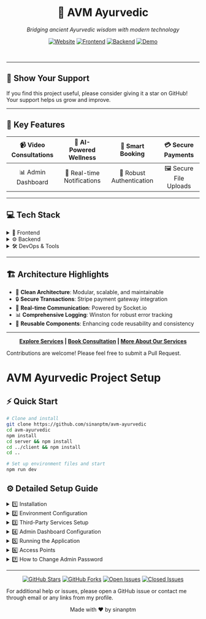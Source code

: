 <div align="center">

# 🌿 AVM Ayurvedic

<p><em>Bridging ancient Ayurvedic wisdom with modern technology</em></p>

[![Website](https://img.shields.io/badge/🌐_Website-Visit_Our_Site-brightgreen?style=for-the-badge&logoColor=white)](https://avm-ayurvedic.online)
[![Frontend](https://img.shields.io/badge/Frontend-Vercel-black?style=for-the-badge&logo=vercel)](https://avm-ayurvedic.online)
[![Backend](https://img.shields.io/badge/Backend-AWS-orange?style=for-the-badge&logo=amazon-aws)](https://api.avm-ayurvedic.online)
[![Demo](https://img.shields.io/badge/Demo-Watch_Video-red?style=for-the-badge&logo=youtube)](https://youtu.be/fpOPtDixtD4)

<br>

</div>

---

## 🌟 Show Your Support
If you find this project useful, please consider giving it a star on GitHub! Your support helps us grow and improve.

---


## 🚀 Key Features

📹 Video Consultations | 🤖 AI-Powered Wellness | 📅 Smart Booking | 💳 Secure Payments
:---: | :---: | :---: | :---:
📊 Admin Dashboard | 🔔 Real-time Notifications | 🔐 Robust Authentication | 🖼️ Secure File Uploads

---
## 💻 Tech Stack

<details>
<summary>🎨 Frontend</summary>

![Next JS](https://img.shields.io/badge/Next.js-black?style=flat&logo=next.js)
![TypeScript](https://img.shields.io/badge/TypeScript-%23007ACC.svg?style=flat&logo=typescript&logoColor=white)
![React](https://img.shields.io/badge/React-%2320232a.svg?style=flat&logo=react&logoColor=%2361DAFB)
![TailwindCSS](https://img.shields.io/badge/Tailwind-%2338B2AC.svg?style=flat&logo=tailwind-css&logoColor=white)
![Radix UI](https://img.shields.io/badge/Radix_UI-%231A1A1A.svg?style=flat&logo=radix-ui&logoColor=white)
![Socket.io-client](https://img.shields.io/badge/Socket.io--client-black?style=flat&logo=socket.io&logoColor=white)
![WebRTC](https://img.shields.io/badge/WebRTC-333333?style=flat&logo=webrtc&logoColor=white)
![Simple Peer](https://img.shields.io/badge/Simple_Peer-4A154B?style=flat&logo=webrtc&logoColor=white)
![OAuth](https://img.shields.io/badge/OAuth-3C78A9?style=flat&logo=oauth&logoColor=white)  
![Google](https://img.shields.io/badge/Google-4285F4?style=flat&logo=google&logoColor=white)
![Axios](https://img.shields.io/badge/Axios-5A29E3?style=flat&logo=axios&logoColor=white)
![React Query](https://img.shields.io/badge/React_Query-FF4154?style=flat&logo=react-query&logoColor=white)
![Stripe](https://img.shields.io/badge/Stripe-008CDD?style=flat&logo=stripe&logoColor=white)
![Firebase](https://img.shields.io/badge/Firebase-FFCA28?style=flat&logo=firebase&logoColor=black)
![Framer Motion](https://img.shields.io/badge/Framer_Motion-0055FF?style=flat&logo=framer&logoColor=white)
![Zod](https://img.shields.io/badge/Zod-3E67B1?style=flat&logo=zod&logoColor=white)
![React Hook Form](https://img.shields.io/badge/React_Hook_Form-EC5990?style=flat&logo=reacthookform&logoColor=white)
![Recharts](https://img.shields.io/badge/Recharts-%2348A9E6.svg?style=flat&logo=recharts&logoColor=white)

</details>

<details>
<summary>⚙️ Backend</summary>

![Node.js](https://img.shields.io/badge/Node.js-6DA55F?style=flat&logo=node.js&logoColor=white)
![Express.js](https://img.shields.io/badge/Express.js-%23404d59.svg?style=flat&logo=express&logoColor=%2361DAFB)
![MongoDB](https://img.shields.io/badge/MongoDB-%234ea94b.svg?style=flat&logo=mongodb&logoColor=white)
![AWS](https://img.shields.io/badge/AWS-%23FF9900.svg?style=flat&logo=amazon-aws&logoColor=white)
![Stripe](https://img.shields.io/badge/Stripe-%236464FF.svg?style=flat&logo=stripe&logoColor=white)
![JWT](https://img.shields.io/badge/JWT-black?style=flat&logo=JSON%20web%20tokens)
![NGINX](https://img.shields.io/badge/NGINX-%23009639.svg?style=flat&logo=nginx&logoColor=white)
![Socket.io](https://img.shields.io/badge/Socket.io-black?style=flat&logo=socket.io&badgeColor=010101)
![Google AI](https://img.shields.io/badge/Google_AI-4285F4?style=flat&logo=google&logoColor=white)
![Joi](https://img.shields.io/badge/Joi-0080FF?style=flat&logo=joi&logoColor=white)
![Winston](https://img.shields.io/badge/Winston-231F20?style=flat&logo=winston&logoColor=white)

</details>

<details>
<summary>🛠 DevOps & Tools</summary>

![SEO](https://img.shields.io/badge/SEO-4CAF50?style=flat&logo=google&logoColor=white)
![Google Analytics](https://img.shields.io/badge/Google%20Analytics-E37400?style=flat&logo=google-analytics&logoColor=white)
![Vercel Analytics](https://img.shields.io/badge/Vercel%20Analytics-E37400?style=flat&logo=google-analytics&logoColor=white)
![Open Graph](https://img.shields.io/badge/Open%20Graph-008000?style=flat&logo=facebook&logoColor=white)
![Twitter Card](https://img.shields.io/badge/Twitter%20Card-1DA1F2?style=flat&logo=twitter&logoColor=white)
![Figma](https://img.shields.io/badge/figma-%23F24E1E.svg?style=flat&logo=figma&logoColor=white)
![Clean Architecture](https://img.shields.io/badge/Clean_Architecture-%230D6EFD.svg?style=flat&logo=architecture&logoColor=white)
![SOLID Principles](https://img.shields.io/badge/SOLID_Principles-%230D6EFD.svg?style=flat&logo=architecture&logoColor=white)
![Nginx](https://img.shields.io/badge/nginx-%23009639.svg?style=flat&logo=nginx&logoColor=white)
![Git](https://img.shields.io/badge/Git-%23F05033.svg?style=flat&logo=git&logoColor=white)
![GitHub](https://img.shields.io/badge/GitHub-%23121011.svg?style=flat&logo=github&logoColor=white)
![GitHub Actions](https://img.shields.io/badge/github%20actions-%232671E5.svg?style=flat&logo=githubactions&logoColor=white)
![Vercel](https://img.shields.io/badge/Vercel-%23000000.svg?style=flat&logo=vercel&logoColor=white)
![ESLint](https://img.shields.io/badge/ESLint-4B32C3?style=flat&logo=eslint&logoColor=white)
![Prettier](https://img.shields.io/badge/Prettier-F7B93E?style=flat&logo=prettier&logoColor=black)
![npm](https://img.shields.io/badge/npm-CB3837?style=flat&logo=npm&logoColor=white)
![Postman](https://img.shields.io/badge/Postman-FF6C37?style=flat&logo=postman&logoColor=white)

</details>

---
## 🏗️ Architecture Highlights

- 🧱 **Clean Architecture**: Modular, scalable, and maintainable
- 🔒 **Secure Transactions**: Stripe payment gateway integration
- 🚀 **Real-time Communication**: Powered by Socket.io
- 📊 **Comprehensive Logging**: Winston for robust error tracking
- 🧩 **Reusable Components**: Enhancing code reusability and consistency

---

<div align="center">

**[Explore Services](https://avm-ayurvedic.online) | [Book Consultation](https://avm-ayurvedic.online/new-appointment) | [More About Our Services](https://avm-ayurvedic.online/services)**

</div>


Contributions are welcome! Please feel free to submit a Pull Request.


# AVM Ayurvedic Project Setup

## ⚡ Quick Start

```bash
# Clone and install
git clone https://github.com/sinanptm/avm-ayurvedic
cd avm-ayurvedic
npm install
cd server && npm install
cd ../client && npm install
cd ..

# Set up environment files and start
npm run dev
```


## ⚙️ Detailed Setup Guide

<details>
<summary>1️⃣ Installation</summary>

1. Clone the repository:
   ```bash
   git clone https://github.com/sinanptm/avm-ayurvedic
   cd avm-ayurvedic
   ```

2. Install dependencies:
   ```bash
   # Root directory dependencies
   npm install

   # Server dependencies
   cd server
   npm install

   # Client dependencies
   cd ../client
   npm install

   # Return to root
   cd ..
   ```
</details>

<details>
<summary>2️⃣ Environment Configuration</summary>

1. Server Environment (.env in /server):
```env
# Database
MONGODB_URL=mongodb://localhost:27017/AVM

# Server Configuration
PORT=8000
NODE_ENV=dev
CLIENT_URL=http://localhost:3000

# Email Service
SENDER_EMAIL=test@example.com
NODEMAILER_PASSKEY=test-nodemailer-passkey

# Authentication
ACCESS_TOKEN_SECRET=test-access-token-secret
REFRESH_TOKEN_SECRET=test-refresh-token-secret

# AWS S3
AWS_REGION=eu-north-1
AWS_ACCESS_KEY_ID=test-aws-access-key-id
AWS_SECRET_ACCESS_KEY=test-aws-secret-access-key
S3_BUCKET_NAME=test-avm-ayurvedic-bucket

# Payment Processing
STRIPE_PUBLISHABLE_KEY=pk_test_XXXXXXXXXXXXXXXXXXXXXXXX
STRIPE_SECRET_KEY=sk_test_XXXXXXXXXXXXXXXXXXXXXXXX
STRIPE_WEBHOOK_SECRET=whsec_XXXXXXXXXXXXXXXXXXXXXXXX

# AI Integration
GEMINI_API_KEY=test-gemini-api-key
```

2. Client Environment (.env in /client):
```env
# Environment
NEXT_PUBLIC_ENV=development

# API Configuration
NEXT_PUBLIC_API_URL=http://localhost:8000/api
NEXT_PUBLIC_BASE_API_URL=http://localhost:8000

# Firebase Authentication
NEXT_PUBLIC_FIREBASE_API_KEY=test-firebase-api-key
NEXT_PUBLIC_FIREBASE_AUTH_DOMAIN=test-firebase-auth-domain
NEXT_PUBLIC_FIREBASE_MESSAGING_SENDER_ID=test-firebase-messaging-sender-id
NEXT_PUBLIC_FIREBASE_APP_ID=test-firebase-app-id
NEXT_PUBLIC_FIREBASE_MEASUREMENT_ID=test-firebase-measurement-id

# Payment Integration
NEXT_PUBLIC_STRIPE_KEY=pk_test_XXXXXXXXXXXXXXXXXXXXXXXX

# Video Call Integration
NEXT_PUBLIC_METERED_TURN_USERNAME=test-metered-turn-username
NEXT_PUBLIC_METERED_TURN_CREDENTIAL=test-metered-turn-credential
```
</details>

<details>
<summary>3️⃣ Third-Party Services Setup</summary>

### 1. Stripe Integration
- **Tutorial**: [Watch Stripe Setup Guide](https://www.youtube.com/watch?v=ddzO85cqDeA) 
- **Steps**:
  1. Install Stripe CLI:
     ```bash
     npm install -g stripe
     ```
  2. Authenticate with Stripe:
     ```bash
     stripe login
     ```
  3. **Important**: Add Stripe API keys to your server's `.env` file:
     ```env
     STRIPE_PUBLISHABLE_KEY=pk_test_your_publishable_key
     STRIPE_SECRET_KEY=sk_test_your_secret_key
     STRIPE_WEBHOOK_SECRET=whsec_your_webhook_secret
     ```

### 2. Metered TURN Server
- **Reference**: [Metered Website](https://metered.ca)
- **Steps**:
  1. Sign up for a Metered account
  2. Navigate to the TURN server section in your dashboard
  3. **Key Step**: Generate TURN credentials
  4. **Important**: Update the client's `.env` file with:
     ```env
     NEXT_PUBLIC_METERED_TURN_USERNAME=your_turn_username
     NEXT_PUBLIC_METERED_TURN_CREDENTIAL=your_turn_credential
     ```

### 3. Google Gemini AI
- **Tutorial**: [Watch Gemini AI Setup Guide](https://www.youtube.com/watch?v=o8iyrtQyrZM)
- **Steps**:
  1. Access [Google Cloud Console](https://console.cloud.google.com/)
  2. Create a new project or select an existing one
  3. Navigate to APIs & Services dashboard
  4. **Key Step**: Enable the Gemini API for your project
  5. Create API credentials (API key)
  6. **Important**: Add the API key to your server's `.env` file:
     ```env
     GEMINI_API_KEY=your_gemini_api_key
     ```

### 4. AWS S3
- **Tutorial**: [Watch AWS S3 Configuration Guide](https://www.youtube.com/watch?v=eQAIojcArRY)
- **Steps**:
  1. Sign in to the [AWS Management Console](https://aws.amazon.com/console/)
  2. Navigate to S3 and create a new bucket
  3. Configure bucket settings (e.g., region, access control)
  4. **Key Step**: Generate AWS access keys from the IAM dashboard
  5. **CORS**: [Check this issue](https://github.com/sinanptm/hospital-management-system/issues/6)
  6. **Important**: Update your server's `.env` file with:
     ```env
     AWS_REGION=your_selected_region
     AWS_ACCESS_KEY_ID=your_access_key_id
     AWS_SECRET_ACCESS_KEY=your_secret_access_key
     S3_BUCKET_NAME=your_bucket_name
     ```
   eg: S3 Policy should be like this:

  ```json
  {
    "Version": "2012-10-17",
    "Id": "Policy1725372798445",
    "Statement": [
        {
            "Sid": "Stmt1725372795858",
            "Effect": "Allow",
            "Principal": "*",
            "Action": [
                "s3:GetObject",
                "s3:DeleteObject"
            ],
            "Resource": "arn:aws:s3:::avm-ayurvedic/*"
        }
    ]
}



### 5. Nodemailer Setup
- **Tutorial**: [Watch Nodemailer Configuration Guide](https://www.youtube.com/watch?v=QDIOBsMBEI0)
- **Steps**:
  1. Enable 2-Step Verification for your Gmail account
  2. **Key Step**: Generate an App Password in your Google Account settings
  3. **Important**: Update your server's `.env` file with:
     ```env
     SENDER_EMAIL=your_gmail_address
     NODEMAILER_PASSKEY=your_generated_app_password
     ```

### 6. Firebase Configuration
- **Tutorial**: [Watch Firebase Setup Guide](https://www.youtube.com/watch?v=RDJvPZ9wHj0)
- **Steps**:
  1. Go to the [Firebase Console](https://console.firebase.google.com/)
  2. Create a new Firebase project
  3. Add a web app to your project
  4. **Key Step**: Copy the Firebase configuration object
  5. **Important**: Update your client's `.env` file with:
     ```env
     NEXT_PUBLIC_FIREBASE_API_KEY=your_api_key
     NEXT_PUBLIC_FIREBASE_AUTH_DOMAIN=your_auth_domain
     NEXT_PUBLIC_FIREBASE_PROJECT_ID=your_project_id
     NEXT_PUBLIC_FIREBASE_STORAGE_BUCKET=your_storage_bucket
     NEXT_PUBLIC_FIREBASE_MESSAGING_SENDER_ID=your_messaging_sender_id
     NEXT_PUBLIC_FIREBASE_APP_ID=your_app_id
     ```

> **⚠️ Security Note**: Always keep your API keys and credentials secure. Never commit them to version control. Use environment variables as shown in the examples above.

</details>

<details>
<summary>4️⃣ Admin Dashboard Configuration</summary>

1. Database Setup:
```javascript
// Insert into 'doctors' collection
{
  "_id": { "$oid": "66f43da6474baf6855725456" },
  "email": "your-admin-email@example.com",
  "password": "$2a$10$g4YLaUSEWC/tJvq0jmbw6e1aS423WTqepWqH6V8PjRtrfXMxOjcca",
  "image": "",
  "isBlocked": false,
  "name": "Admin",
  "phone": "2312371239",
  "role": "admin",
  "qualifications": [],
  "token": "",
  "isVerified": false,
  "createdAt": { "$date": "2024-09-25T16:43:18.340Z" },
  "updatedAt": { "$date": "2024-10-09T02:36:37.556Z" }
}
```

2. Initial Login:
- Email: your configured admin email
- Password: `1Admin@pass` (can change this later)
</details>

<details>
<summary>5️⃣ Running the Application</summary>

Option A: Single Command (Recommended)
```bash
# From root directory
npm run dev
```

Option B: Individual Services
```bash
# Terminal 1 - Server
cd server
npm run dev

# Terminal 2 - Client
cd client
npm run dev

# Terminal 3 - Stripe (only if running servers separately)
stripe listen --forward-to localhost:8000/webhook
```
</details>

<details>
<summary>6️⃣ Access Points</summary>

- Client Application: `http://localhost:3000`
- Server API: `http://localhost:8000/api`
- Admin Dashboard: `http://localhost:3000/admin`
- Doctor Dashboard: `http://localhost:3000/doctor`
</details>

<details>
<summary>7️⃣ How to Change Admin Password</summary>

1. Create a new doctor/patient account through the application
2. Go to your MongoDB database
3. Find the newly created account's password hash
4. Copy this password hash
5. Locate the admin document in the `doctors` collection
6. Replace the admin's password field with the copied hash
7. You can now use the new account's password to login as admin
</details>

---

<div  align="center">
   
[![GitHub Stars](https://img.shields.io/github/stars/sinanptm/hospital-management-system?style=for-the-badge&logo=github&color=gold)](https://github.com/sinanptm/hospital-management-system/stargazers)
[![GitHub Forks](https://img.shields.io/github/forks/sinanptm/hospital-management-system?style=for-the-badge&logo=github&color=blue)](https://github.com/sinanptm/hospital-management-system/network/members)
[![Open Issues](https://img.shields.io/github/issues-raw/sinanptm/hospital-management-system?style=for-the-badge&logo=github&color=red&label=Open%20Issues)](https://github.com/sinanptm/hospital-management-system/issues)
[![Closed Issues](https://img.shields.io/github/issues-closed-raw/sinanptm/hospital-management-system?style=for-the-badge&logo=github&color=green&label=Closed%20Issues)](https://github.com/sinanptm/hospital-management-system/issues?q=is%3Aissue+is%3Aclosed)
</div>

For additional help or issues, please open a GitHub issue or contact me through email or any links from my profile.

<p align="center">
  Made with ❤️ by sinanptm
</p>
